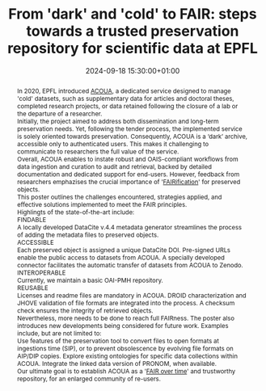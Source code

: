 ---
abstract: "In 2020, EPFL introduced [ACOUA][1], a dedicated service designed to manage
  'cold' datasets, such as supplementary data for articles and doctoral theses, completed
  research projects, or data retained following the closure of a lab or the departure
  of a researcher. \n\nInitially, the project aimed to address both dissemination
  and long-term preservation needs. Yet, following the tender process, the implemented
  service is solely oriented towards preservation. Consequently, ACOUA is a ‘dark’
  archive, accessible only to authenticated users. This makes it challenging to communicate
  to researchers the full value of the service.\n\nOverall, ACOUA enables to instate
  robust and OAIS-compliant workflows from data ingestion and curation to audit and
  retrieval, backed by detailed documentation and dedicated support for end-users.
  \nHowever, feedback from researchers emphazises the crucial importance of '[FAIRification][2]'
  for preserved objects.\n\nThis poster outlines the challenges encountered, strategies
  applied, and effective solutions implemented to meet the FAIR principles. \n\nHighlingts
  of the state-of-the-art include: \n \n\nFINDABLE \n\nA locally developed DataCite
  v.4.4 metadata generator streamlines the process of adding the metadata files to
  preserved objects. \n\n \nACCESSIBLE \n\nEach preserved object is assigned a unique
  DataCite DOI. \nPre-signed URLs enable the public access to datasets from ACOUA.\nA
  specially developed connector facilitates the automatic transfer of datasets from
  ACOUA to Zenodo. \n\n \nINTEROPERABLE \n\nCurrently, we maintain a basic OAI-PMH
  repository. \n\n\nREUSABLE \n\nLicenses and readme files are mandatory in ACOUA.
  \nDROID characterization and JHOVE validation of file formats are integrated into
  the process. \nA checksum check ensures the integrity of retrieved objects. \n\n
  \nNevertheless, more needs to be done to reach full FAIRness. \nThe poster also
  introduces new developments being considered for future work. Examples include,
  but are not limited to: \n\nUse features of the preservation tool to convert files
  to open formats at ingestions time (SIP), or to prevent obsolescence by evolving
  file formats on AIP/DIP copies. \nExplore existing ontologies for specific data
  collections within ACOUA. \nIntegrate the linked data version of PRONOM, when available.
  \n\nOur ultimate goal is to establish ACOUA as a '[FAIR over time][3]' and trustworthy
  repository, for an enlarged community of re-users.\n\n\n  [1]: https://actu.epfl.ch/news/acoua-a-new-archive-for-preservation-of-research-d/\n
  \ [2]: https://www.go-fair.org/fair-principles/fairification-process/\n  [3]: https://zenodo.org/records/5797776"
creators:
- Alessandra Bianchi
- ' Micha d''Ans'
date: 2024-09-18 15:30:00+01:00
document_url: https://zenodo.org/records/13626565/download/pdf
grand_parent: iPRES
institutions: []
keywords:
- approaches to preservation
- start 2 preserve
landing_page_url: https://zenodo.org/records/13626565
language: eng
layout: publication
license: Creative Commons Attribution 4.0 (CC-BY-4.0)
notes_url: ''
parent: iPRES 2024
publication_type: poster
size: null
slides_url: ''
source_name: iPRES
stream_url: ''
title: 'From ''dark'' and ''cold'' to FAIR: steps towards a trusted preservation repository
  for scientific data at EPFL'
year: 2024
---